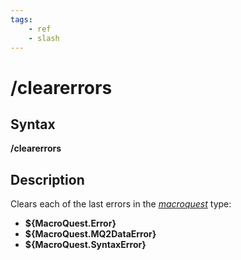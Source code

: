 ```yaml
---
tags:
    - ref
    - slash
---
```

# /clearerrors

## Syntax

**/clearerrors**

## Description

Clears each of the last errors in the [_macroquest_](../../reference/data-types/datatype-macroquest.md) type:

* **${MacroQuest.Error}**
* **${MacroQuest.MQ2DataError}**
* **${MacroQuest.SyntaxError}**
